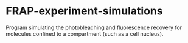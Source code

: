 # FRAP-experiment-simulations
Program simulating the photobleaching and fluorescence recovery for molecules confined to a compartment (such as a cell nucleus).
